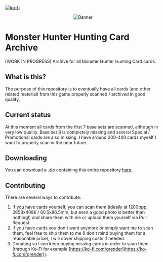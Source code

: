 [![ko-fi](https://www.ko-fi.com/img/githubbutton_sm.svg)](https://ko-fi.com/R6R21LO82)

<p align="center">
  <img src="https://i.imgur.com/7MbM8Fk.png" alt="Banner"/>
</p>


# Monster Hunter Hunting Card Archive

[WORK IN PROGRESS] Archive for all Monster Hunter Hunting Card cards. 


## What is this?

The purpose of this repository is to eventually have all cards (and other related material) from this game properly scanned / archived in good quality.

## Current status

At this moment all cards from the first 7 base sets are scanned, although in very low quality. Base set 8 is completely missing and several Special / Promotional cards are also missing. I have around 300-400 cards myself I want to properly scan in the near future.

## Downloading

You can download a .zip containing this entire repository [here](https://github.com/GrenderG/MHHC_Archive/archive/refs/heads/master.zip).

## Contributing

There are several ways to contribute:

1. If you have cards yourself, you can scan them (ideally at 1200ppp, 2858x4086 / 60.5x86.5mm, but even a good photo is better than nothing!) and share them with me or upload them yourself via Pull Request. 
2. If you have cards you don't want anymore or simply want me to scan them, feel free to ship them to me (I don't mind buying them for a reasonable price), I will cover shipping costs if needed.
3. Donating so I can keep buying missing cards in order to scan them (through Ko-Fi for example [https://ko-fi.com/grender](https://ko-fi.com/grender)).
